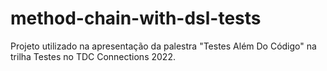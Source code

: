 # method-chain-with-dsl-tests
Projeto utilizado na apresentação da palestra "Testes Além Do Código" na trilha Testes no TDC Connections 2022.

